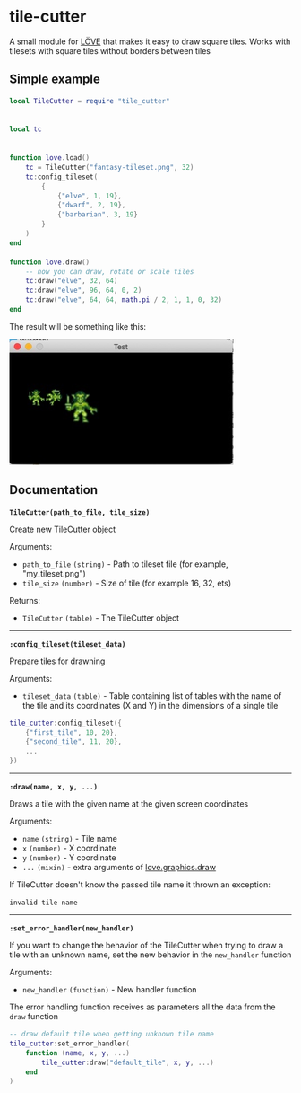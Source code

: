 # tile-cutter

A small module for [LÖVE](https://love2d.org/) that makes it easy to draw square tiles. Works with tilesets with square tiles without borders between tiles



## Simple example

```lua
local TileCutter = require "tile_cutter"


local tc


function love.load()
    tc = TileCutter("fantasy-tileset.png", 32)
    tc:config_tileset(
        {
            {"elve", 1, 19},
            {"dwarf", 2, 19},
            {"barbarian", 3, 19}
        }
    )
end

function love.draw()
    -- now you can draw, rotate or scale tiles
    tc:draw("elve", 32, 64)
    tc:draw("elve", 96, 64, 0, 2)
    tc:draw("elve", 64, 64, math.pi / 2, 1, 1, 0, 32)
end
```

The result will be something like this:

![preview](https://github.com/NickFlexer/tile-cutter/blob/main/preview.jpeg?raw=true)

## Documentation

**```TileCutter(path_to_file, tile_size)```**

Create new TileCutter object

Arguments:
* ```path_to_file``` ```(string)``` - Path to tileset file (for example, "my_tileset.png")
* ```tile_size``` ```(number)``` - Size of tile (for example 16, 32, ets)

Returns:
* ```TileCutter``` ```(table)``` - The TileCutter object

---

**```:config_tileset(tileset_data)```**

Prepare tiles for drawning

Arguments:
* ```tileset_data``` ```(table)``` - Table containing list of tables with the name of the tile and its coordinates (X and Y) in the dimensions of a single tile

```lua
tile_cutter:config_tileset({
    {"first_tile", 10, 20},
    {"second_tile", 11, 20},
    ...
})
```

---

**```:draw(name, x, y, ...)```**

Draws a tile with the given name at the given screen coordinates

Arguments:
* ```name``` ```(string)``` - Tile name
* ```x``` ```(number)``` - X coordinate
* ```y``` ```(number)``` - Y coordinate
* ```...``` ```(mixin)``` - extra arguments of [love.graphics.draw](https://love2d.org/wiki/love.graphics.draw)

If TileCutter doesn't know the passed tile name it thrown an exception:

```invalid tile name```

---

**```:set_error_handler(new_handler)```**

If you want to change the behavior of the TileCutter when trying to draw a tile with an unknown name, set the new behavior in the ```new_handler``` function

Arguments:
* ```new_handler``` ```(function)``` - New handler function

The error handling function receives as parameters all the data from the ```draw``` function

```lua
-- draw default tile when getting unknown tile name
tile_cutter:set_error_handler(
    function (name, x, y, ...)
        tile_cutter:draw("default_tile", x, y, ...)
    end
)
```

